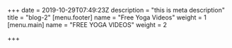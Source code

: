 +++
date = 2019-10-29T07:49:23Z
description = "this is meta description"
title = "blog-2"
[menu.footer]
name = "Free Yoga Videos"
weight = 1
[menu.main]
name = "FREE YOGA VIDEOS"
weight = 2

+++
